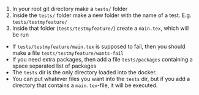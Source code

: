 1. In your root git directory make a `tests/` folder
1. Inside the `tests/` folder make a new folder with the name of a test. E.g. `tests/testmyfeature/`
1. Inside that folder (`tests/testmyfeature/`) create a `main.tex`, which will be run
- If `tests/testmyfeature/main.tex` is supposed to fail, then you should make a file `tests/testmyfeature/wants-fail`
- If you need extra packages, then add a file `tests/packages` containing a space separated list of packages
- The `tests` dir is the only directory loaded into the docker.
- You can put whatever files you want into the `tests` dir, but if you add a directory that contains a `main.tex`-file, it will be executed.
